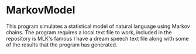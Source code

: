 # MarkovModel
This program simulates a statistical model of natural language using Markov chains.
The program requires a local text file to work, included in the repository is
MLK's famous I have a dream speech text file along with some of the results that 
the program has generated.
